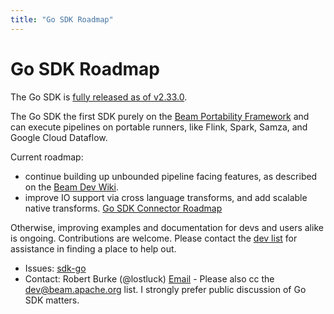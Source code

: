 ```yaml
---
title: "Go SDK Roadmap"
---
```

<!--
Licensed under the Apache License, Version 2.0 (the "License");
you may not use this file except in compliance with the License.
You may obtain a copy of the License at

http://www.apache.org/licenses/LICENSE-2.0

Unless required by applicable law or agreed to in writing, software
distributed under the License is distributed on an "AS IS" BASIS,
WITHOUT WARRANTIES OR CONDITIONS OF ANY KIND, either express or implied.
See the License for the specific language governing permissions and
limitations under the License.
-->

# Go SDK Roadmap

The Go SDK is [fully released as of v2.33.0](/blog/go-sdk-release/).

The Go SDK the first SDK purely on the [Beam Portability Framework](/roadmap/portability/)
and can execute pipelines on portable runners, like Flink, Spark, Samza, and Google Cloud Dataflow.

Current roadmap:
* continue building up unbounded pipeline facing features, as described on the [Beam Dev Wiki](https://cwiki.apache.org/confluence/display/BEAM/Supporting+Streaming+in+the+Go+SDK).
* improve IO support via cross language transforms, and add scalable native transforms. [Go SDK Connector Roadmap](/roadmap/connectors-go-sdk/)

Otherwise, improving examples and documentation for devs and users alike is ongoing.
Contributions are welcome. Please contact the [dev list](mailto:dev@beam.apache.org?subject=%5BGo%20SDK%5D%20How%20can%20I%20help%3F)
for assistance in finding a place to help out.

 - Issues: [sdk-go](https://github.com/apache/beam/issues?q=is%3Aopen+is%3Aissue+label%3Asdk-go)
 - Contact: Robert Burke (@lostluck) [Email](mailto:lostluck@apache.org?subject=%5BGo%20SDK%20Roadmap%5D) - Please also cc the dev@beam.apache.org list. I strongly prefer public discussion of Go SDK matters.
